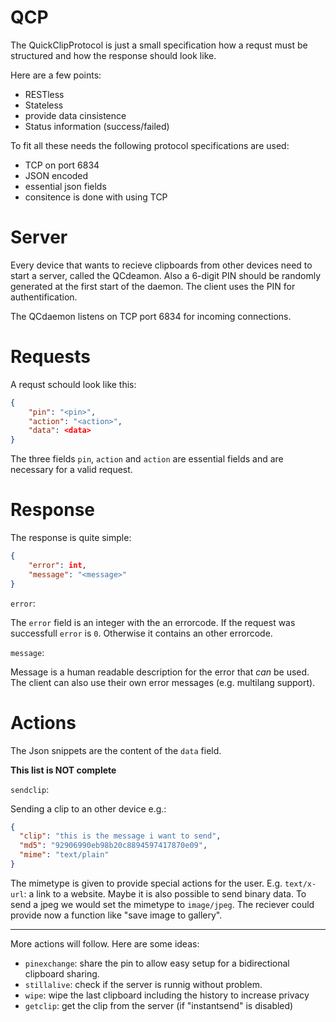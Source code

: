 QCP
===

The QuickClipProtocol is just a small specification how a requst must be structured and how the response should look like.

Here are a few points:

- RESTless
- Stateless
- provide data cinsistence
- Status information (success/failed)


To fit all these needs the following protocol specifications are used:

- TCP on port 6834
- JSON encoded
- essential json fields
- consitence is done with using TCP


Server
======

Every device that wants to recieve clipboards from other devices need to start a server, called the QCdeamon. 
Also a 6-digit PIN should be randomly generated at the first start of the daemon. The client uses the PIN for authentification.

The QCdaemon listens on TCP port 6834 for incoming connections.

Requests
================================

A requst schould look like this:
```JSON
{
	"pin": "<pin>",
	"action": "<action>",
	"data": <data>
}
```
The three fields `pin`, `action` and `action` are essential fields and are necessary for a valid request.

Response
========

The response is quite simple:
```JSON
{
	"error": int,
	"message": "<message>"
}
```

`error`:

The `error` field is an integer with the an errorcode. If the request was successfull `error` is `0`. 
Otherwise it contains an other errorcode.

`message`:

Message is a human readable description for the error that _can_ be used. The client can also use their own error messages (e.g. multilang support).

Actions
=======

The Json snippets are the content of the `data` field.

__This list is NOT complete__

`sendclip`:

Sending a clip to an other device e.g.:

```JSON
{
  "clip": "this is the message i want to send",
  "md5": "92906990eb98b20c8894597417870e09",
  "mime": "text/plain"
}
```
The mimetype is given to provide special actions for the user. E.g. `text/x-url`: a link to a website.
Maybe it is also possible to send binary data. To send a jpeg we would set the mimetype to `image/jpeg`. The reciever could provide now a function like "save image to gallery".

---

More actions will follow.
Here are some ideas:

- `pinexchange`: share the pin to allow easy setup for a bidirectional clipboard sharing.
- `stillalive`: check if the server is runnig without problem.
- `wipe`: wipe the last clipboard including the history to increase privacy
- `getclip`: get the clip  from the server (if "instantsend" is disabled)

